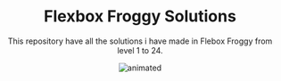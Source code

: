 <h1 align="center">Flexbox Froggy Solutions</h1>

<p align="center">This repository have all the solutions i have made in Flebox Froggy from level 1 to 24.</p>


<p align="center">
<img src="https://user-images.githubusercontent.com/106592392/180084320-a9d2201f-f000-4c32-a9f5-90b89f8fae70.gif" alt="animated" />
</p>
